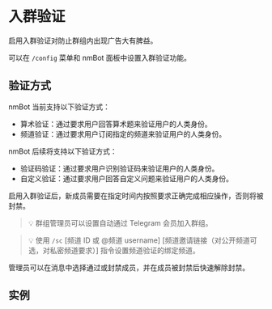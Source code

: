 # 入群验证

启用入群验证对防止群组内出现广告大有脾益。

可以在 `/config` 菜单和 nmBot 面板中设置入群验证功能。

## 验证方式

nmBot 当前支持以下验证方式：

- 算术验证：通过要求用户回答算术题来验证用户的人类身份。
- 频道验证：通过要求用户订阅指定的频道来验证用户的人类身份。

 nmBot 后续将支持以下验证方式：

- 验证码验证：通过要求用户识别验证码来验证用户的人类身份。
- 自定义验证：通过要求用户回答自定义问题来验证用户的人类身份。

启用入群验证后，新成员需要在指定时间内按照要求正确完成相应操作，否则将被封禁。

> 💡 群组管理员可以设置自动通过 Telegram 会员加入群组。

> 💡 使用 `/sc` [频道 ID 或 @频道 username] [频道邀请链接（对公开频道可选，对私密频道要求）] 指令设置频道验证的绑定频道。

管理员可以在消息中选择通过或封禁成员，并在成员被封禁后快速解除封禁。

## 实例
